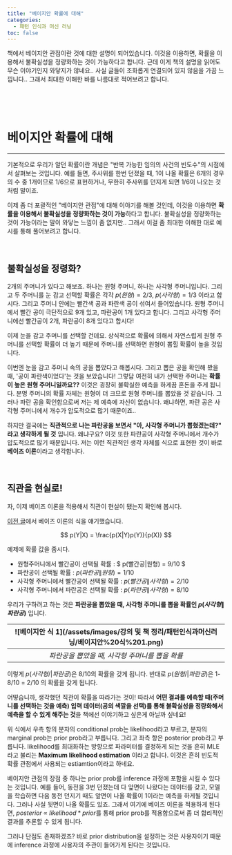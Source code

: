```yaml
---
title: "베이지안 확률에 대해"
categories:
  - 패턴 인식과 머신 러닝
toc: false
---
```


책에서 베이지안 관점이란 것에 대한 설명이 되어있습니다. 이것을 이용하면, 확률을 이용해서 불확실성을 정량화하는 것이 가능하다고 합니다. 
근데 이게 책의 설명을 읽어도 무슨 이야기인지 와닿지가 않네요.. 사실 글들이 조화롭게 연결되어 있지 않음을 가끔 느낍니다.. 그래서 최대한 이해한 바를 나름대로 적어보려고 합니다.

<br/><br/><br/>

# 베이지안 확률에 대해
---

기본적으로 우리가 알던 확률이란 개념은 "반복 가능한 임의의 사건의 빈도수"의 시점에서 살펴보는 것입니다. 
예를 들면, 주사위를 한번 던졌을 때, 1이 나올 확률은 6개의 경우의 수 중 1개이므로 1/6으로 표현하거나, 무한히 주사위를 던지게 되면 1/6이 나오는 것처럼 말이죠.

이제 좀 더 포괄적인 "베이지안 관점"에 대해 이야기를 해볼 것인데, 이것을 이용하면 **확률을 이용해서 불확실성을 정량화하는 것이 가능**하다고 합니다.
불확실성을 정량화하는 것이 가능이라는 말이 와닿는 느낌이 좀 없지만.. 그래서 이걸 좀 최대한 이해한 대로 예시를 통해 풀어보려고 합니다.

<br/>

## 불확실성을 정령화?

2개의 주머니가 있다고 해보죠. 하나는 원형 주머니, 하나는 사각형 주머니입니다. 
그리고 두 주머니를 눈 감고 선택할 확률은 각각 $p(원형)=2/3,\;p(사각형) = 1/3$ 이라고 합시다.
그리고 주머니 안에는 빨간색 공과 파란색 공이 섞여서 들어있습니다. 
원형 주머니에서 빨간 공이 극단적으로 9개 있고, 파란공이 1개 있다고 합니다. 
그리고 사각형 주머니에선 빨간공이 2개, 파란공이 8개 있다고 합시다!

이제 눈을 감고 주머니를 선택할 건데요.
상식적으로 확률에 의해서 자연스럽게 원형 주머니를 선택할 확률이 더 높기 때문에 주머니를 선택하면 원형이 뽑힐 확률이 높을 것입니다.

이번엔 눈을 감고 주머니 속의 공을 뽑았다고 해봅시다. 
그리고 뽑은 공을 확인해 봤을 때, '공이 파란색이었다'는 것을 보았습니다! 그렇담 여전히 내가 선택한 주머니는 **확률이 높은 원형 주머니일까요??** 
이것은 굉장히 불확실한 예측을 하게끔 혼돈을 주게 됩니다. 
분명 주머니의 확률 자체는 원형이 더 크므로 원형 주머니를 뽑았을 것 같습니다. 
그러나 파란 공을 확인함으로써 저는 제 예측에 자신이 없습니다. 왜냐하면, 파란 공은 사각형 주머니에서 개수가 압도적으로 많기 때문이죠..

하지만 결국에는 **직관적으로 나는 파란공을 보면서 "아, 사각형 주머니가 뽑혔겠는데?" 라고 생각하게 될 것** 입니다. 
왜냐구요? 이것 또한 파란공이 사각형 주머니에서 개수가 압도적으로 많기 때문입니다. 
저는 이런 직관적인 생각 자체를 식으로 표현한 것이 바로 **베이즈 이론**이라고 생각합니다.  

<br/>

## 직관을 현실로!

자, 이제 베이즈 이론을 적용해서 직관이 현실이 됐는지 확인해 봅시다.

[이전 글](https://yhyuntak.github.io/%ED%8C%A8%ED%84%B4%20%EC%9D%B8%EC%8B%9D%EA%B3%BC%20%EB%A8%B8%EC%8B%A0%20%EB%9F%AC%EB%8B%9D/%EA%B0%84%EB%8B%A8%ED%95%9C-%ED%99%95%EB%A5%A0-%EA%B0%9C%EB%85%90%EB%93%A4)에서 베이즈 이론의 식을 얘기했습니다. 

$$
p(Y|X) = \frac{p(X|Y)p(Y)}{p(X)}
$$

예제에 확률 값을 줍시다. 

* 원형주머니에서 빨간공이 선택될 확률 : $ p(빨간공\|원형) = 9/10 $ 
* 파란공이 선택될 확률 : $p(파란공\|원형) = 1/10$
* 사각형 주머니에서 빨간공이 선택될 확률 : $p(빨간공\|사각형)= 2/10$
* 사각형 주머니에서 파란공은 선택될 확률 : $p(파란공\|사각형)=8/10$

우리가 구하려고 하는 것은 **파란공을 뽑았을 때, 사각형 주머니를 뽑을 확률인 $p(사각형\|파란공)$** 입니다.

|![베이지안 식 1](/assets/images/강의 및 책 정리/패턴인식과머신러닝/베이지안%20식%201.png)|
|:--:|
|*파란공을 뽑았을 때, 사각형 주머니를 뽑을 확률*|

이렇게 $p(사각형/|파란공)$은 8/10의 확률을 갖게 됩니다. 반대로 $p(원형/|파란공)$은 1-8/10 = 2/10 의 확률을 갖게 됩니다. 

어떻습니까, 생각했던 직관이 확률을 따라가는 것이!
따라서 **어떤 결과를 예측할 때(주머니를 선택하는 것을 예측) 입력 데이터(공의 색깔을 선택)를 통해 불확실성을 정량화해서 예측을 할 수 있게 해주는 것**을 책에선 이야기하고 싶은게 아닐까 싶네요!

위 식에서 우측 항의 분자의 conditional prob는 likelihood라고 부르고, 
분자의 marginal prob는 prior prob라고 부릅니다. 
그리고 좌측 항은 posterior prob라고 부릅니다. 
likelihood를 최대화하는 방향으로 파라미터를 결정하게 되는 것을 흔히 MLE라고 불리는 **Maximum likelihood estimation** 이라고 합니다. 
이것은 흔히 빈도적 확률 관점에서 사용되는 estiamtion이라고 하네요. 

베이지안 관점의 장점 중 하나는 prior prob를 inference 과정에 포함을 시킬 수 있다는 것입니다. 
예를 들어, 동전을 3번 던졌는데 다 앞면이 나왔다는 데이터를 갖고, 모델을 학습하면 다음 동전 던지기 때도 앞면이 나올 확률이 1이라는 예측을 하게될 것입니다.
그러나 사실 뒷면이 나올 확률도 있죠. 그래서 여기에 베이즈 이론을 적용하게 된다면, $posterior\;\propto\;likelihood\; \ast \;prior$를 통해 prior prob를 적용함으로써 좀 더 합리적인 결과를 추론할 수 있게 됩니다. 

그러나 단점도 존재하겠죠? 바로 prior distribution을 설정하는 것은 사용자이기 때문에 inference 과정에 사용자의 주관이 들어가게 된다는 것입니다.


